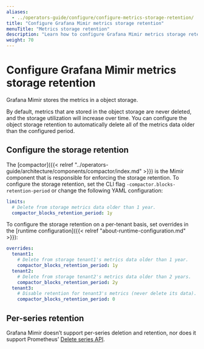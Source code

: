 ```yaml
---
aliases:
  - ../operators-guide/configure/configure-metrics-storage-retention/
title: "Configure Grafana Mimir metrics storage retention"
menuTitle: "Metrics storage retention"
description: "Learn how to configure Grafana Mimir metrics storage retention."
weight: 70
---
```


# Configure Grafana Mimir metrics storage retention

Grafana Mimir stores the metrics in a object storage.

By default, metrics that are stored in the object storage are never deleted, and the storage utilization will increase over time.
You can configure the object storage retention to automatically delete all of the metrics data older than the configured period.

## Configure the storage retention

The [compactor]({{< relref "../operators-guide/architecture/components/compactor/index.md" >}}) is the Mimir component that is responsible for enforcing the storage retention.
To configure the storage retention, set the CLI flag `-compactor.blocks-retention-period` or change the following YAML configuration:

```yaml
limits:
  # Delete from storage metrics data older than 1 year.
  compactor_blocks_retention_period: 1y
```

To configure the storage retention on a per-tenant basis, set overrides in the [runtime configuration]({{< relref "about-runtime-configuration.md" >}}):

```yaml
overrides:
  tenant1:
    # Delete from storage tenant1's metrics data older than 1 year.
    compactor_blocks_retention_period: 1y
  tenant2:
    # Delete from storage tenant2's metrics data older than 2 years.
    compactor_blocks_retention_period: 2y
  tenant3:
    # Disable retention for tenant3's metrics (never delete its data).
    compactor_blocks_retention_period: 0
```

## Per-series retention

Grafana Mimir doesn’t support per-series deletion and retention, nor does it support Prometheus' [Delete series API](https://prometheus.io/docs/prometheus/latest/querying/api/#delete-series).
